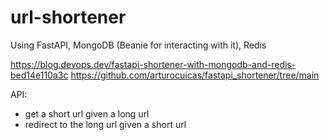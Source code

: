 # url-shortener

Using FastAPI, MongoDB (Beanie for interacting with it), Redis

https://blog.devops.dev/fastapi-shortener-with-mongodb-and-redis-bed14e110a3c
https://github.com/arturocuicas/fastapi_shortener/tree/main


API:
- get a short url given a long url
- redirect to the long url given a short url

